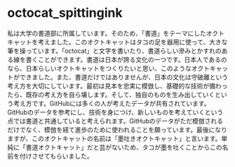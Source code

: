 # octocat_spittingink
 私は大学の書道部に所属しています。そのため、「書道」をテーマにしたオクトキャットを考えました。このオクトキャットはタコの足を器用に使って、大きな筆を操っています。「octocat」と文字を書いたり、書道らしい滲みとかすれのある線を書くことができます。書道は日本が誇る文化の一つです。日本人であるのなら、日本らしいオクトキャットをつくりたいと思い、このようなオクトキャットができました。また、書道だけではありませんが、日本の文化は守破離という考え方を大切にしています。最初は見本を忠実に模倣し、基礎的な技術が備わったら、既存の考え方を自ら壊します。そして、独自のものを生み出していくという考え方です。GitHubには多くの人が考えたデータが共有されています。GitHubのデータを参考にし、技術を身につけ、新しいものを考えていくという点では書道と共通していると考えられます。GitHubのデータがただ模倣されるだけでなく、模倣を経て進歩のために使われることを願っています。最後になりますが、このオクトキャットの名前は「墨吐きオクトキャット」と言います。単純に「書道オクトキャット」だと芸がないため、タコが墨を吐くことからこの名前を付けさせてもらいました。
